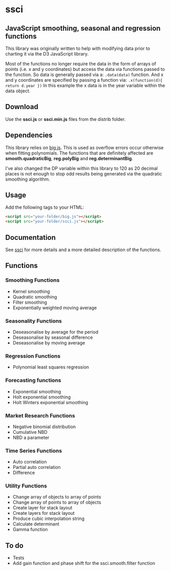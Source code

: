 # ssci
## JavaScript smoothing, seasonal and regression functions

This library was originally written to help with modifying data prior to charting it via the D3 JavaScript library.

Most of the functions no longer require the data in the form of arrays of points (i.e. x and y coordinates) but access the data via functions passed to the function. So data is generally passed via a:
``` .data(data) ```
function. And x and y coordinates are specified by passing a function via:
``` .x(function(d){ return d.year }) ```
In this example the x data is in the year variable within the data object.

## Download
Use the **ssci.js** or **ssci.min.js** files from the distrib folder. 

## Dependencies
This library relies on [big.js](https://github.com/MikeMcl/big.js/). This is used as overflow errors occur otherwise when fitting polynomials. The functions that are definitely affected are **smooth.quadraticBig**, **reg.polyBig** and **reg.determinantBig**.

I've also changed the DP variable within this library to 120 as 20 decimal places is not enough to stop odd results being generated via the quadratic smoothing algorithm.  

## Usage
Add the following tags to your HTML:
```html
<script src="your-folder/big.js"></script>
<script src="your-folder/ssci.js"></script>
```

## Documentation
See [ssci](http://www.surveyscience.co.uk/html/ssci/ssci_js.html) for more details and a more detailed description of the functions.

## Functions

### Smoothing Functions
- Kernel smoothing
- Quadratic smoothing
- Filter smoothing
- Exponentially weighted moving average

### Seasonality Functions
- Deseasonalise by average for the period
- Deseasonalise by seasonal difference
- Deseasonalise by moving average

### Regression Functions
- Polynomial least squares regression

### Forecasting functions
- Exponential smoothing
- Holt exponential smoothing
- Holt Winters exponential smoothing

### Market Research Functions
- Negative binomial distribution
- Cumulative NBD
- NBD a parameter

### Time Series Functions
- Auto correlation
- Partial auto correlation
- Difference

### Utility Functions
- Change array of objects to array of points
- Change array of points to array of objects
- Create layer for stack layout
- Create layers for stack layout
- Produce cubic interpolation string
- Calculate determinant
- Gamma function
 
## To do

- Tests
- Add gain function and phase shift for the ssci.smooth.filter function
